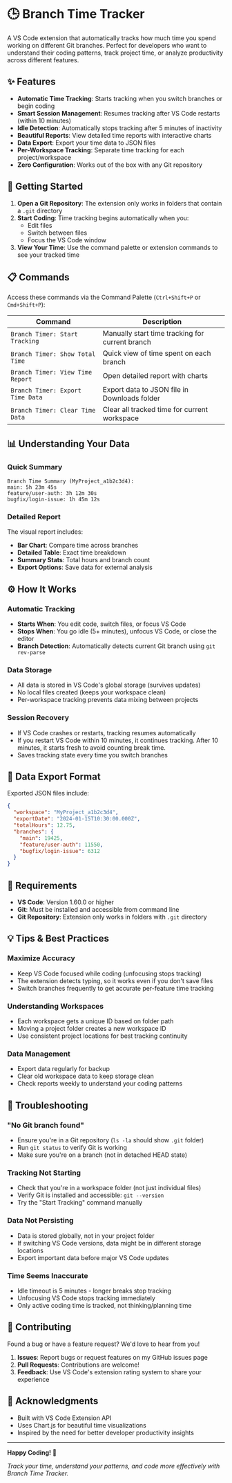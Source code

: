 # 🕒 Branch Time Tracker

A VS Code extension that automatically tracks how much time you spend working on different Git branches. Perfect for developers who want to understand their coding patterns, track project time, or analyze productivity across different features.

## ✨ Features

- **Automatic Time Tracking**: Starts tracking when you switch branches or begin coding
- **Smart Session Management**: Resumes tracking after VS Code restarts (within 10 minutes)
- **Idle Detection**: Automatically stops tracking after 5 minutes of inactivity
- **Beautiful Reports**: View detailed time reports with interactive charts
- **Data Export**: Export your time data to JSON files
- **Per-Workspace Tracking**: Separate time tracking for each project/workspace
- **Zero Configuration**: Works out of the box with any Git repository

<!-- ## 📦 Installation

1. Open VS Code
2. Go to Extensions (`Ctrl+Shift+X` or `Cmd+Shift+X`)
3. Search for "Branch Time Tracker"
4. Click "Install" -->

<!-- Or install via command line:
```bash
code --install-extension your-publisher-name.branch-time-tracker
``` -->

## 🚀 Getting Started

1. **Open a Git Repository**: The extension only works in folders that contain a `.git` directory
2. **Start Coding**: Time tracking begins automatically when you:
   - Edit files
   - Switch between files
   - Focus the VS Code window
3. **View Your Time**: Use the command palette or extension commands to see your tracked time

## 📋 Commands

Access these commands via the Command Palette (`Ctrl+Shift+P` or `Cmd+Shift+P`):

| Command | Description |
|---------|-------------|
| `Branch Timer: Start Tracking` | Manually start time tracking for current branch |
| `Branch Timer: Show Total Time` | Quick view of time spent on each branch |
| `Branch Timer: View Time Report` | Open detailed report with charts |
| `Branch Timer: Export Time Data` | Export data to JSON file in Downloads folder |
| `Branch Timer: Clear Time Data` | Clear all tracked time for current workspace |

## 📊 Understanding Your Data

### Quick Summary
```
Branch Time Summary (MyProject_a1b2c3d4):
main: 5h 23m 45s
feature/user-auth: 3h 12m 30s
bugfix/login-issue: 1h 45m 12s
```

### Detailed Report
The visual report includes:
- **Bar Chart**: Compare time across branches
- **Detailed Table**: Exact time breakdown
- **Summary Stats**: Total hours and branch count
- **Export Options**: Save data for external analysis

## ⚙️ How It Works

### Automatic Tracking
- **Starts When**: You edit code, switch files, or focus VS Code
- **Stops When**: You go idle (5+ minutes), unfocus VS Code, or close the editor
- **Branch Detection**: Automatically detects current Git branch using `git rev-parse`

### Data Storage
- All data is stored in VS Code's global storage (survives updates)
- No local files created (keeps your workspace clean)
- Per-workspace tracking prevents data mixing between projects

### Session Recovery
- If VS Code crashes or restarts, tracking resumes automatically
- If you restart VS Code within 10 minutes, it continues tracking. After 10 minutes, it starts fresh to avoid counting break time.
- Saves tracking state every time you switch branches

## 📁 Data Export Format

Exported JSON files include:
```json
{
  "workspace": "MyProject_a1b2c3d4",
  "exportDate": "2024-01-15T10:30:00.000Z",
  "totalHours": 12.75,
  "branches": {
    "main": 19425,
    "feature/user-auth": 11550,
    "bugfix/login-issue": 6312
  }
}
```

## 🔧 Requirements

- **VS Code**: Version 1.60.0 or higher
- **Git**: Must be installed and accessible from command line
- **Git Repository**: Extension only works in folders with `.git` directory

## 💡 Tips & Best Practices

### Maximize Accuracy
- Keep VS Code focused while coding (unfocusing stops tracking)
- The extension detects typing, so it works even if you don't save files
- Switch branches frequently to get accurate per-feature time tracking

### Understanding Workspaces
- Each workspace gets a unique ID based on folder path
- Moving a project folder creates a new workspace ID
- Use consistent project locations for best tracking continuity

### Data Management
- Export data regularly for backup
- Clear old workspace data to keep storage clean
- Check reports weekly to understand your coding patterns

## 🐛 Troubleshooting

### "No Git branch found"
- Ensure you're in a Git repository (`ls -la` should show `.git` folder)
- Run `git status` to verify Git is working
- Make sure you're on a branch (not in detached HEAD state)

### Tracking Not Starting
- Check that you're in a workspace folder (not just individual files)
- Verify Git is installed and accessible: `git --version`
- Try the "Start Tracking" command manually

### Data Not Persisting
- Data is stored globally, not in your project folder
- If switching VS Code versions, data might be in different storage locations
- Export important data before major VS Code updates

### Time Seems Inaccurate
- Idle timeout is 5 minutes - longer breaks stop tracking
- Unfocusing VS Code stops tracking immediately
- Only active coding time is tracked, not thinking/planning time

## 🤝 Contributing

Found a bug or have a feature request? We'd love to hear from you!

1. **Issues**: Report bugs or request features on my GitHub issues page
2. **Pull Requests**: Contributions are welcome!
3. **Feedback**: Use VS Code's extension rating system to share your experience

<!-- ## 📄 License

This project is licensed under the MIT License - see the LICENSE file for details. -->

## 🙏 Acknowledgments

- Built with VS Code Extension API
- Uses Chart.js for beautiful time visualizations
- Inspired by the need for better developer productivity insights

---

**Happy Coding! 🚀**

*Track your time, understand your patterns, and code more effectively with Branch Time Tracker.*